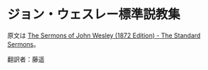 # ジョン・ウェスレー標準説教集

原文は [The Sermons of John Wesley (1872 Edition) - The Standard Sermons](http://wesley.nnu.edu/john-wesley/the-sermons-of-john-wesley-1872-edition/the-sermons-of-john-wesley-the-standard-sermons/)。

翻訳者：藤遥
